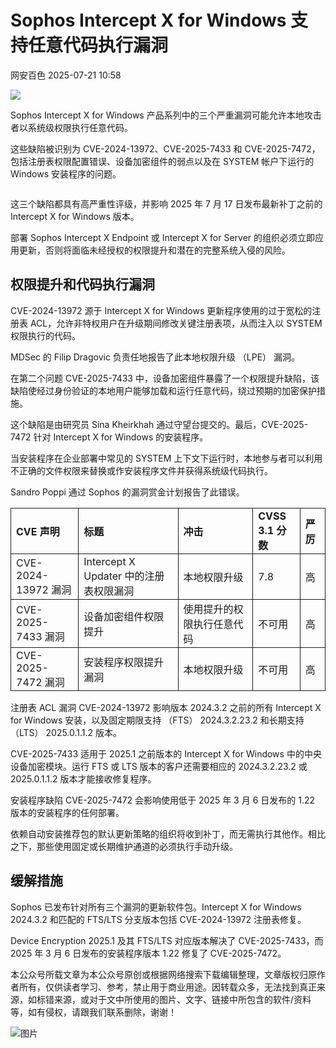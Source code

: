 #  Sophos Intercept X for Windows 支持任意代码执行漏洞  
 网安百色   2025-07-21 10:58  
  
![](https://mmbiz.qpic.cn/mmbiz_jpg/1QIbxKfhZo4mS9sicLyicYfX99g84XN1vVMkC6bUBWupj8U8y6c9BlMylzTk5shTqGw9giaqGlWI3DXMvhVibbvqJA/640?wx_fmt=jpeg&from=appmsg "")  
  
Sophos Intercept X for Windows 产品系列中的三个严重漏洞可能允许本地攻击者以系统级权限执行任意代码。  
  
这些缺陷被识别为 CVE-2024-13972、CVE-2025-7433 和 CVE-2025-7472，包括注册表权限配置错误、设备加密组件的弱点以及在 SYSTEM 帐户下运行的 Windows 安装程序的问题。  
```
```  
  
这三个缺陷都具有高严重性评级，并影响 2025 年 7 月 17 日发布最新补丁之前的 Intercept X for Windows 版本。  
  
部署 Sophos Intercept X Endpoint 或 Intercept X for Server 的组织必须立即应用更新，否则将面临未经授权的权限提升和潜在的完整系统入侵的风险。  
## 权限提升和代码执行漏洞  
  
CVE-2024-13972 源于 Intercept X for Windows 更新程序使用的过于宽松的注册表 ACL，允许非特权用户在升级期间修改关键注册表项，从而注入以 SYSTEM 权限执行的代码。  
  
MDSec 的 Filip Dragovic 负责任地报告了此本地权限升级 （LPE） 漏洞。  
  
在第二个问题 CVE-2025-7433 中，设备加密组件暴露了一个权限提升缺陷，该缺陷使经过身份验证的本地用户能够加载和运行任意代码，绕过预期的加密保护措施。  
  
这个缺陷是由研究员 Sina Kheirkhah 通过守望台提交的。最后，CVE-2025-7472 针对 Intercept X for Windows 的安装程序。  
  
当安装程序在企业部署中常见的 SYSTEM 上下文下运行时，本地参与者可以利用不正确的文件权限来替换或作安装程序文件并获得系统级代码执行。  
  
Sandro Poppi 通过 Sophos 的漏洞赏金计划报告了此错误。  
  
<table><tbody><tr style="box-sizing: border-box;"><td style="box-sizing: border-box;padding: 2px 8px;border: 1px solid;word-break: break-word;"><strong msttexthash="6718972" msthash="69" style="box-sizing: border-box;font-weight: bold;"><span leaf="">CVE 声明</span></strong></td><td style="box-sizing: border-box;padding: 2px 8px;border: 1px solid;word-break: break-word;"><strong msttexthash="6486077" msthash="70" style="box-sizing: border-box;font-weight: bold;"><span leaf="">标题</span></strong></td><td style="box-sizing: border-box;padding: 2px 8px;border: 1px solid;word-break: break-word;"><strong msttexthash="4085822" msthash="71" style="box-sizing: border-box;font-weight: bold;"><span leaf="">冲击</span></strong></td><td style="box-sizing: border-box;padding: 2px 8px;border: 1px solid;word-break: break-word;"><strong msttexthash="8943688" msthash="72" style="box-sizing: border-box;font-weight: bold;"><span leaf="">CVSS 3.1 分数</span></strong></td><td style="box-sizing: border-box;padding: 2px 8px;border: 1px solid;word-break: break-word;"><strong msttexthash="4044495" msthash="73" style="box-sizing: border-box;font-weight: bold;"><span leaf="">严厉</span></strong></td></tr><tr style="box-sizing: border-box;"><td style="box-sizing: border-box;padding: 2px 8px;border: 1px solid;word-break: break-word;"><section><span leaf="">CVE-2024-13972 漏洞</span></section></td><td style="box-sizing: border-box;padding: 2px 8px;border: 1px solid;word-break: break-word;"><section><span leaf="">Intercept X Updater 中的注册表权限漏洞</span></section></td><td style="box-sizing: border-box;padding: 2px 8px;border: 1px solid;word-break: break-word;"><section><span leaf="">本地权限升级</span></section></td><td style="box-sizing: border-box;padding: 2px 8px;border: 1px solid;word-break: break-word;"><section><span leaf="">7.8</span></section></td><td style="box-sizing: border-box;padding: 2px 8px;border: 1px solid;word-break: break-word;"><section><span leaf="">高</span></section></td></tr><tr style="box-sizing: border-box;"><td style="box-sizing: border-box;padding: 2px 8px;border: 1px solid;word-break: break-word;"><section><span leaf="">CVE-2025-7433 漏洞</span></section></td><td style="box-sizing: border-box;padding: 2px 8px;border: 1px solid;word-break: break-word;"><section><span leaf="">设备加密组件权限提升</span></section></td><td style="box-sizing: border-box;padding: 2px 8px;border: 1px solid;word-break: break-word;"><section><span leaf="">使用提升的权限执行任意代码</span></section></td><td style="box-sizing: border-box;padding: 2px 8px;border: 1px solid;word-break: break-word;"><section><span leaf="">不可用</span></section></td><td style="box-sizing: border-box;padding: 2px 8px;border: 1px solid;word-break: break-word;"><section><span leaf="">高</span></section></td></tr><tr style="box-sizing: border-box;"><td style="box-sizing: border-box;padding: 2px 8px;border: 1px solid;word-break: break-word;"><section><span leaf="">CVE-2025-7472 漏洞</span></section></td><td style="box-sizing: border-box;padding: 2px 8px;border: 1px solid;word-break: break-word;"><section><span leaf="">安装程序权限提升漏洞</span></section></td><td style="box-sizing: border-box;padding: 2px 8px;border: 1px solid;word-break: break-word;"><section><span leaf="">本地权限升级</span></section></td><td style="box-sizing: border-box;padding: 2px 8px;border: 1px solid;word-break: break-word;"><section><span leaf="">不可用</span></section></td><td style="box-sizing: border-box;padding: 2px 8px;border: 1px solid;word-break: break-word;"><section><span leaf="">高</span></section></td></tr></tbody></table>  
注册表 ACL 漏洞 CVE-2024-13972 影响版本 2024.3.2 之前的所有 Intercept X for Windows 安装，以及固定期限支持 （FTS） 2024.3.2.23.2 和长期支持 （LTS） 2025.0.1.1.2 版本。  
  
CVE-2025-7433 适用于 2025.1 之前版本的 Intercept X for Windows 中的中央设备加密模块。运行 FTS 或 LTS 版本的客户还需要相应的 2024.3.2.23.2 或 2025.0.1.1.2 版本才能接收修复程序。  
  
安装程序缺陷 CVE-2025-7472 会影响使用低于 2025 年 3 月 6 日发布的 1.22 版本的安装程序的任何部署。  
  
依赖自动安装推荐包的默认更新策略的组织将收到补丁，而无需执行其他作。相比之下，那些使用固定或长期维护通道的必须执行手动升级。  
## 缓解措施  
  
Sophos 已发布针对所有三个漏洞的更新软件包。Intercept X for Windows 2024.3.2 和匹配的 FTS/LTS 分支版本包括 CVE-2024-13972 注册表修复。  
  
Device Encryption 2025.1 及其 FTS/LTS 对应版本解决了 CVE-2025-7433，而 2025 年 3 月 6 日发布的安装程序版本 1.22 修复了 CVE-2025-7472。  
  
本公众号所载文章为本公众号原创或根据网络搜索下载编辑整理，文章版权归原作者所有，仅供读者学习、参考，禁止用于商业用途。因转载众多，无法找到真正来源，如标错来源，或对于文中所使用的图片、文字、链接中所包含的软件/资料等，如有侵权，请跟我们联系删除，谢谢！  
  
![图片](https://mmbiz.qpic.cn/mmbiz_jpg/1QIbxKfhZo5lNbibXUkeIxDGJmD2Md5vKicbNtIkdNvibicL87FjAOqGicuxcgBuRjjolLcGDOnfhMdykXibWuH6DV1g/640?wx_fmt=other&from=appmsg&wxfrom=5&wx_lazy=1&wx_co=1&tp=webp "")  
  

